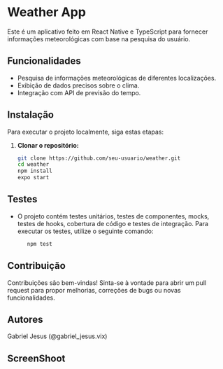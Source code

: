 # Weather App 

Este é um aplicativo feito em React Native e TypeScript para fornecer informações meteorológicas com base na pesquisa do usuário.

## Funcionalidades

- Pesquisa de informações meteorológicas de diferentes localizações.
- Exibição de dados precisos sobre o clima.
- Integração com API de previsão do tempo.

## Instalação

Para executar o projeto localmente, siga estas etapas:

1. **Clonar o repositório:**

   ```bash
   git clone https://github.com/seu-usuario/weather.git
   cd weather
   npm install 
   expo start

   ```

## Testes 
 - O projeto contém testes unitários, testes de componentes, mocks, testes de hooks, cobertura de código e testes de integração. Para executar os testes, utilize o seguinte comando:
   
   ```bash 
      npm test

   ```
  

## Contribuição
Contribuições são bem-vindas! Sinta-se à vontade para abrir um pull request para propor melhorias, correções de bugs ou novas funcionalidades.

## Autores
Gabriel Jesus (@gabriel_jesus.vix)

## ScreenShoot

